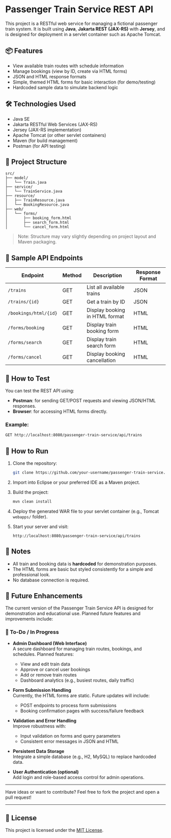 # Passenger Train Service REST API

This project is a RESTful web service for managing a fictional passenger train system. It is built using **Java**, **Jakarta REST (JAX-RS)** with **Jersey**, and is designed for deployment in a servlet container such as Apache Tomcat.

## 📦 Features

- View available train routes with schedule information
- Manage bookings (view by ID, create via HTML forms)
- JSON and HTML response formats
- Simple, themed HTML forms for basic interaction (for demo/testing)
- Hardcoded sample data to simulate backend logic

## 🛠 Technologies Used

- Java SE
- Jakarta RESTful Web Services (JAX-RS)
- Jersey (JAX-RS implementation)
- Apache Tomcat (or other servlet containers)
- Maven (for build management)
- Postman (for API testing)

## 📁 Project Structure

```
src/
├── model/
│   └── Train.java
├── service/
│   └── TrainService.java
├── resource/
│   ├── TrainResource.java
│   └── BookingResource.java
├── web/
│   └── forms/
│       ├── booking_form.html
│       ├── search_form.html
│       └── cancel_form.html
```

> Note: Structure may vary slightly depending on project layout and Maven packaging.

## 🚂 Sample API Endpoints

| Endpoint                        | Method | Description                     | Response Format |
|-------------------------------|--------|---------------------------------|-----------------|
| `/trains`                     | GET    | List all available trains       | JSON            |
| `/trains/{id}`                | GET    | Get a train by ID               | JSON            |
| `/bookings/html/{id}`         | GET    | Display booking in HTML format  | HTML            |
| `/forms/booking`              | GET    | Display train booking form      | HTML            |
| `/forms/search`               | GET    | Display train search form       | HTML            |
| `/forms/cancel`              | GET    | Display booking cancellation    | HTML            |

## 🧪 How to Test

You can test the REST API using:
- **Postman**: for sending GET/POST requests and viewing JSON/HTML responses.
- **Browser**: for accessing HTML forms directly.

### Example:
```bash
GET http://localhost:8080/passenger-train-service/api/trains
```

## 🚀 How to Run

1. Clone the repository:
   ```bash
   git clone https://github.com/your-username/passenger-train-service.git
   ```

2. Import into Eclipse or your preferred IDE as a Maven project.

3. Build the project:
   ```bash
   mvn clean install
   ```

4. Deploy the generated WAR file to your servlet container (e.g., Tomcat `webapps/` folder).

5. Start your server and visit:
   ```
   http://localhost:8080/passenger-train-service/api/trains
   ```

## 📌 Notes

- All train and booking data is **hardcoded** for demonstration purposes.
- The HTML forms are basic but styled consistently for a simple and professional look.
- No database connection is required.

## 🔮 Future Enhancements

The current version of the Passenger Train Service API is designed for demonstration and educational use. Planned future features and improvements include:

### 🚧 To-Do / In Progress

- **Admin Dashboard (Web Interface)**  
  A secure dashboard for managing train routes, bookings, and schedules. Planned features:
   - View and edit train data
   - Approve or cancel user bookings
   - Add or remove train routes
   - Dashboard analytics (e.g., busiest routes, daily traffic)

- **Form Submission Handling**  
  Currently, the HTML forms are static. Future updates will include:
   - POST endpoints to process form submissions
   - Booking confirmation pages with success/failure feedback

- **Validation and Error Handling**  
  Improve robustness with:
   - Input validation on forms and query parameters
   - Consistent error messages in JSON and HTML

- **Persistent Data Storage**  
  Integrate a simple database (e.g., H2, MySQL) to replace hardcoded data.

- **User Authentication (optional)**  
  Add login and role-based access control for admin operations.

---

Have ideas or want to contribute? Feel free to fork the project and open a pull request!

---

## 📄 License

This project is licensed under the [MIT License](LICENSE).